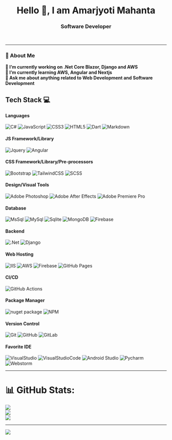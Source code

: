
<h1 align="center">Hello 👋, I am Amarjyoti Mahanta</h1>
<h3 align="center">Software Developer</h3>

<p align="center">
    <!-- <a href="https://soumyasahu.live/" target="_blank"><img alt="" src="https://img.shields.io/badge/Portfolio-%23000000.svg?style=for-the-badge&logo=firefox&logoColor=#FF7139" style="vertical-align:center" /></a>
    <a href="https://twitter.com/soumyap24717773" target="_blank"><img alt="" src="https://img.shields.io/badge/Twitter-000?logo=Twitter&logoColor=1DA1F2&style=for-the-badge" style="vertical-align:center" /></a> -->
    <a href="https://www.linkedin.com/in/amarjyoti-mahanta-2b2a0a172/" target="_blank"><img alt="" src="https://img.shields.io/badge/LinkedIn-000?logo=linkedin&logoColor=0A66C2&style=for-the-badge" style="vertical-align:center" /></a>
    <a href="https://github.com/Amar-aj" target="_blank"><img alt="" src="https://img.shields.io/badge/GitHub-000?logo=github&logoColor=FFFFFF&style=for-the-badge" style="vertical-align:center" /></a>
</p>

<hr>

### 💫 About Me

<strong>
🔭 I’m currently working on .Net Core Blazor, Django and AWS <br>🌱 I’m currently learning AWS, Angular and Nextjs<br>💬 Ask me about anything related to Web Development and Software Development
</strong>


## Tech Stack 💻
#### Languages
![C#](https://img.shields.io/badge/-C%23-000?style=for-the-badge&logo=c-sharp) ![JavaScript](https://img.shields.io/badge/-JavaScript-000?style=for-the-badge&logo=javascript) ![CSS3](https://img.shields.io/badge/-CSS3-000?style=for-the-badge&logo=css3) ![HTML5](https://img.shields.io/badge/-HTML5-000?style=for-the-badge&logo=html5) ![Dart](https://img.shields.io/badge/-Dart-000?style=for-the-badge&logo=dart) ![Markdown](https://img.shields.io/badge/-Markdown-000?style=for-the-badge&logo=markdown) 

#### JS Framework/Library
![Jquery](https://img.shields.io/badge/-Jquery-000?style=for-the-badge&logo=jquery) ![Angular](https://img.shields.io/badge/-Angular-000?style=for-the-badge&logo=angular)

#### CSS Framework/Library/Pre-processors
![Bootstrap](https://img.shields.io/badge/-Bootstrap-000?style=for-the-badge&logo=bootstrap) ![TailwindCSS](https://img.shields.io/badge/-TailwindCSS-000?style=for-the-badge&logo=tailwind-css) ![SCSS](https://img.shields.io/badge/-SCSS-000?style=for-the-badge&logo=scss)

#### Design/Visual Tools
![Adobe Photoshop](https://img.shields.io/badge/adobephotoshop-000?style=for-the-badge&logo=adobe%20photoshop&logoColor=white) ![Adobe After Effects](https://img.shields.io/badge/-Adobe%20After%20Effects-000?style=for-the-badge&logo=Adobe%20After%20Effects&logoColor=white) ![Adobe Premiere Pro](https://img.shields.io/badge/Adobe%20Premiere%20Pro-000?style=for-the-badge&logo=Adobe%20Premiere%20Pro&logoColor=white)

#### Database
![MsSql](https://img.shields.io/badge/-MsSql-000?style=for-the-badge&logo=ms-sql) ![MySql](https://img.shields.io/badge/-MySql-000?style=for-the-badge&logo=mysql) ![Sqlite](https://img.shields.io/badge/-Sqlite-000?style=for-the-badge&logo=mysql) ![MongoDB](https://img.shields.io/badge/-MongoDB-000?style=for-the-badge&logo=mongodb) ![Firebase](https://img.shields.io/badge/-Firebase-000?style=for-the-badge&logo=sqlite)


#### Backend
![.Net](https://img.shields.io/badge/-.Net-000?style=for-the-badge&logo=.net&logoColor=pink) ![Django](https://img.shields.io/badge/-django-000?style=for-the-badge&logo=django)

#### Web Hosting
![IIS](https://img.shields.io/badge/-iis-000?style=for-the-badge&logo=iis) ![AWS](https://img.shields.io/badge/-aws-000?style=for-the-badge&logo=amazon-aws) ![Firebase](https://img.shields.io/badge/-Firebase-000?style=for-the-badge&logo=firebase) ![GitHub Pages](https://img.shields.io/badge/-GitHub%20Pages-000?style=for-the-badge&logo=github)

#### CI/CD
![GitHub Actions](https://img.shields.io/badge/-github%20actions-000?style=for-the-badge&logo=githubactions)

#### Package Manager
![nuget package](https://img.shields.io/badge/-nuget%20package-000?style=for-the-badge&logo=nuget-package) ![NPM](https://img.shields.io/badge/-NPM-000?style=for-the-badge&logo=npm)

#### Version Control
![Git](https://img.shields.io/badge/-Git-000?style=for-the-badge&logo=git) ![GitHub](https://img.shields.io/badge/-GitHub-000?style=for-the-badge&logo=github) ![GitLab](https://img.shields.io/badge/-Gitlab-000?style=for-the-badge&logo=gitlab)


#### Favorite IDE
![VisualStudio](https://img.shields.io/badge/-Visual%20Studio-000?style=for-the-badge&logo=visualstudio) ![VisualStudioCode](https://img.shields.io/badge/-Visual%20Studio%20Code-000?style=for-the-badge&logo=visual-studio-code) ![Android Studio](https://img.shields.io/badge/Android%20Studio-000?style=for-the-badge&logo=android-studio&logoColor=white) ![Pycharm](https://img.shields.io/badge/-Pycharm-000?style=for-the-badge&logo=pycharm) ![Webstorm](https://img.shields.io/badge/-WebStorm-000?style=for-the-badge&logo=WebStorm)

<hr>

# 📊 GitHub Stats:
![](https://github-readme-stats.vercel.app/api?username=Amar-aj&theme=dark&hide_border=false&include_all_commits=false&count_private=false)<br/>
![](https://github-readme-streak-stats.herokuapp.com/?user=Amar-aj&theme=dark&hide_border=false)<br/>
![](https://github-readme-stats.vercel.app/api/top-langs/?username=Amar-aj&theme=dark&hide_border=false&include_all_commits=false&count_private=false&layout=compact)

---
[![](https://visitcount.itsvg.in/api?id=Amar-aj&icon=0&color=0)](https://visitcount.itsvg.in)
